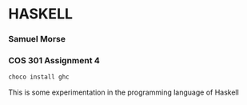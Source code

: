 # HASKELL
### Samuel Morse
### COS 301 Assignment 4


``` sh
choco install ghc
```

This is some experimentation in the programming language of Haskell

